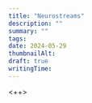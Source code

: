 ```yaml
---
title: "Neurostreams"
description: ""
summary: ""
tags:
date: 2024-05-29
thumbnailAlt:
draft: true
writingTime:
---
```


<++>
